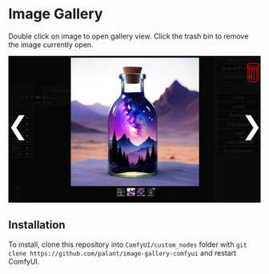 # Image Gallery

Double click on image to open gallery view. Click the trash bin to remove the image currently open.

![Screenshot of the ComfyUI user interface, overlaid with a gallery view. A big image of a bottle is displayed, below it four thumbnails of similar images, second being selected. White arrow symbols point left and right, in the upper right corner a red trash bin symbol is displayed.](screenshot.png)

## Installation

To install, clone this repository into `ComfyUI/custom_nodes` folder with `git clone https://github.com/palant/image-gallery-comfyui` and restart ComfyUI.
